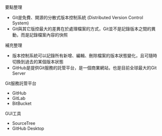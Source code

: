 要點整理
- Git是免費、開源的分散式版本控制系統 (Distributed Version Control System)
- Git與其它版控最大的差異在於處理檔案的方式，Git並不是記錄版本之間的異動，而是記錄檔案內容的快照

補充整理
- 版本控制系統可以記錄所有新增、編輯、刪除檔案的版本狀態變化，且可隨時切換到過去的某個版本狀態
- GitHub是提供Git服務的託管平台，是一個商業網站，也是目前全球最大的Git Server

Git服務託管平台
- GitHub
- GitLab
- BitBucket

GUI工具
- SourceTree
- GitHub Desktop